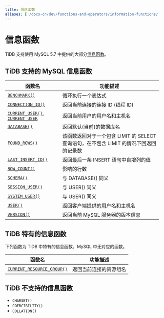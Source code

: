 ```yaml
---
title: 信息函数
aliases: ['/docs-cn/dev/functions-and-operators/information-functions/','/docs-cn/dev/reference/sql/functions-and-operators/information-functions/']
---
```


# 信息函数

TiDB 支持使用 MySQL 5.7 中提供的大部分[信息函数](https://dev.mysql.com/doc/refman/8.0/en/information-functions.html)。

## TiDB 支持的 MySQL 信息函数

| 函数名 | 功能描述                                 |
| ------ | ---------------------------------------- |
| [`BENCHMARK()`](https://dev.mysql.com/doc/refman/8.0/en/information-functions.html#function_benchmark) | 循环执行一个表达式 |
| [`CONNECTION_ID()`](https://dev.mysql.com/doc/refman/8.0/en/information-functions.html#function_connection-id) | 返回当前连接的连接 ID (线程 ID)                     |
| [`CURRENT_USER()`, `CURRENT_USER`](https://dev.mysql.com/doc/refman/8.0/en/information-functions.html#function_current-user) | 返回当前用户的用户名和主机名                           |
| [`DATABASE()`](https://dev.mysql.com/doc/refman/8.0/en/information-functions.html#function_database) | 返回默认(当前)的数据库名                            |
| [`FOUND_ROWS()`](https://dev.mysql.com/doc/refman/8.0/en/information-functions.html#function_found-rows) | 该函数返回对于一个包含 LIMIT 的 SELECT 查询语句，在不包含 LIMIT 的情况下回返回的记录数 |
| [`LAST_INSERT_ID()`](https://dev.mysql.com/doc/refman/8.0/en/information-functions.html#function_last-insert-id) | 返回最后一条 INSERT 语句中自增列的值                   |
| [`ROW_COUNT()`](https://dev.mysql.com/doc/refman/8.0/en/information-functions.html#function_row-count) | 影响的行数 |
| [`SCHEMA()`](https://dev.mysql.com/doc/refman/8.0/en/information-functions.html#function_schema) | 与 DATABASE() 同义                          |
| [`SESSION_USER()`](https://dev.mysql.com/doc/refman/8.0/en/information-functions.html#function_session-user) | 与 USER() 同义                              |
| [`SYSTEM_USER()`](https://dev.mysql.com/doc/refman/8.0/en/information-functions.html#function_system-user) | 与 USER() 同义                              |
| [`USER()`](https://dev.mysql.com/doc/refman/8.0/en/information-functions.html#function_user) | 返回客户端提供的用户名和主机名                          |
| [`VERSION()`](https://dev.mysql.com/doc/refman/8.0/en/information-functions.html#function_version) | 返回当前 MySQL 服务器的版本信息                      |

## TiDB 特有的信息函数

下列函数为 TiDB 中特有的信息函数，MySQL 中无对应的函数。

| 函数名 | 功能描述                                 |
| ------ | ---------------------------------------- |
| [`CURRENT_RESOURCE_GROUP()`](/functions-and-operators/tidb-functions.md#current_resource_group) | 返回当前连接的资源组名 |

## TiDB 不支持的信息函数

* `CHARSET()`
* `COERCIBILITY()`
* `COLLATION()`
